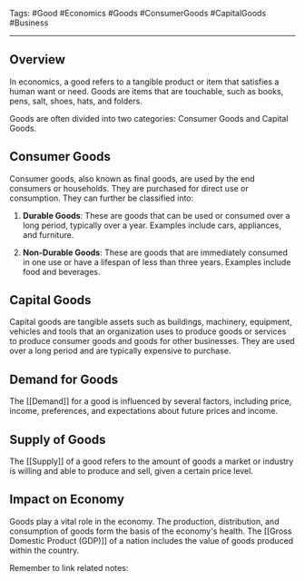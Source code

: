 Tags: #Good #Economics #Goods #ConsumerGoods #CapitalGoods #Business

---

## Overview

In economics, a good refers to a tangible product or item that satisfies a human want or need. Goods are items that are touchable, such as books, pens, salt, shoes, hats, and folders.

Goods are often divided into two categories: Consumer Goods and Capital Goods.

## Consumer Goods

Consumer goods, also known as final goods, are used by the end consumers or households. They are purchased for direct use or consumption. They can further be classified into:

1.  **Durable Goods**: These are goods that can be used or consumed over a long period, typically over a year. Examples include cars, appliances, and furniture.
    
2.  **Non-Durable Goods**: These are goods that are immediately consumed in one use or have a lifespan of less than three years. Examples include food and beverages.
    

## Capital Goods

Capital goods are tangible assets such as buildings, machinery, equipment, vehicles and tools that an organization uses to produce goods or services to produce consumer goods and goods for other businesses. They are used over a long period and are typically expensive to purchase.

## Demand for Goods

The [[Demand]] for a good is influenced by several factors, including price, income, preferences, and expectations about future prices and income.

## Supply of Goods

The [[Supply]] of a good refers to the amount of goods a market or industry is willing and able to produce and sell, given a certain price level.

## Impact on Economy

Goods play a vital role in the economy. The production, distribution, and consumption of goods form the basis of the economy's health. The [[Gross Domestic Product (GDP)]] of a nation includes the value of goods produced within the country.

Remember to link related notes: